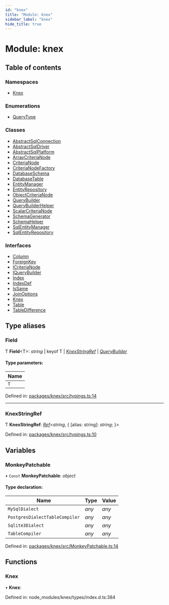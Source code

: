 ```yaml
---
id: "knex"
title: "Module: knex"
sidebar_label: "knex"
hide_title: true
---
```


# Module: knex

## Table of contents

### Namespaces

- [Knex](knex.knex-1.md)

### Enumerations

- [QueryType](../enums/knex.querytype.md)

### Classes

- [AbstractSqlConnection](../classes/knex.abstractsqlconnection.md)
- [AbstractSqlDriver](../classes/knex.abstractsqldriver.md)
- [AbstractSqlPlatform](../classes/knex.abstractsqlplatform.md)
- [ArrayCriteriaNode](../classes/knex.arraycriterianode.md)
- [CriteriaNode](../classes/knex.criterianode.md)
- [CriteriaNodeFactory](../classes/knex.criterianodefactory.md)
- [DatabaseSchema](../classes/knex.databaseschema.md)
- [DatabaseTable](../classes/knex.databasetable.md)
- [EntityManager](../classes/knex.entitymanager.md)
- [EntityRepository](../classes/knex.entityrepository.md)
- [ObjectCriteriaNode](../classes/knex.objectcriterianode.md)
- [QueryBuilder](../classes/knex.querybuilder.md)
- [QueryBuilderHelper](../classes/knex.querybuilderhelper.md)
- [ScalarCriteriaNode](../classes/knex.scalarcriterianode.md)
- [SchemaGenerator](../classes/knex.schemagenerator.md)
- [SchemaHelper](../classes/knex.schemahelper.md)
- [SqlEntityManager](../classes/knex.sqlentitymanager.md)
- [SqlEntityRepository](../classes/knex.sqlentityrepository.md)

### Interfaces

- [Column](../interfaces/knex.column.md)
- [ForeignKey](../interfaces/knex.foreignkey.md)
- [ICriteriaNode](../interfaces/knex.icriterianode.md)
- [IQueryBuilder](../interfaces/knex.iquerybuilder.md)
- [Index](../interfaces/knex.index.md)
- [IndexDef](../interfaces/knex.indexdef.md)
- [IsSame](../interfaces/knex.issame.md)
- [JoinOptions](../interfaces/knex.joinoptions.md)
- [Knex](../interfaces/knex.knex-2.md)
- [Table](../interfaces/knex.table.md)
- [TableDifference](../interfaces/knex.tabledifference.md)

## Type aliases

### Field

Ƭ **Field**<T\>: *string* \| keyof T \| [*KnexStringRef*](knex.md#knexstringref) \| [*QueryBuilder*](../classes/knex.knex.querybuilder.md)

#### Type parameters:

Name |
------ |
`T` |

Defined in: [packages/knex/src/typings.ts:14](https://github.com/mikro-orm/mikro-orm/blob/969d4229bd/packages/knex/src/typings.ts#L14)

___

### KnexStringRef

Ƭ **KnexStringRef**: [*Ref*](../interfaces/knex.knex.ref.md)<*string*, { [alias: string]: *string*;  }\>

Defined in: [packages/knex/src/typings.ts:10](https://github.com/mikro-orm/mikro-orm/blob/969d4229bd/packages/knex/src/typings.ts#L10)

## Variables

### MonkeyPatchable

• `Const` **MonkeyPatchable**: *object*

#### Type declaration:

Name | Type | Value |
------ | ------ | ------ |
`MySqlDialect` | *any* | *any* |
`PostgresDialectTableCompiler` | *any* | *any* |
`Sqlite3Dialect` | *any* | *any* |
`TableCompiler` | *any* | *any* |

Defined in: [packages/knex/src/MonkeyPatchable.ts:14](https://github.com/mikro-orm/mikro-orm/blob/969d4229bd/packages/knex/src/MonkeyPatchable.ts#L14)

## Functions

### Knex

• **Knex**: 

Defined in: node_modules/knex/types/index.d.ts:384
